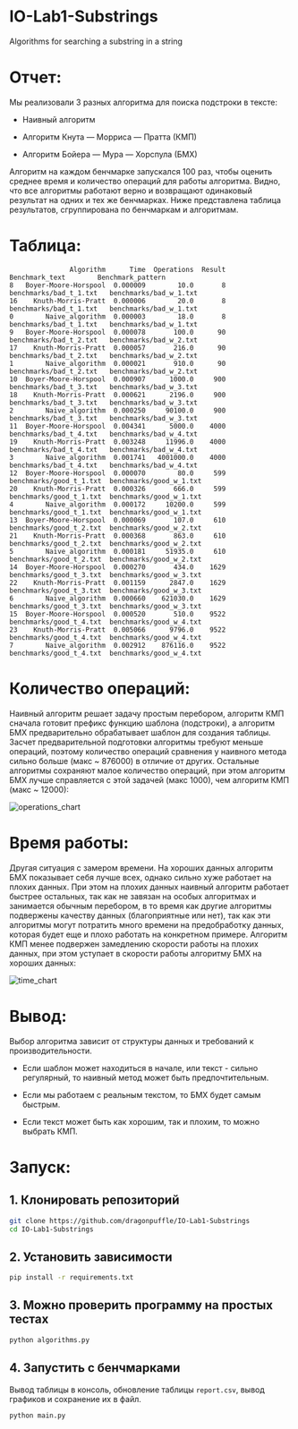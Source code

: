 # IO-Lab1-Substrings
Algorithms for searching a substring in a string

# **Отчет:**

Мы реализовали 3 разных алгоритма для поиска подстроки в тексте:

- Наивный алгоритм

- Алгоритм Кнута — Морриса — Пратта (КМП)

- Алгоритм Бойера — Мура — Хорспула (БМХ)

Алгоритм на каждом бенчмарке запускался 100 раз, чтобы оценить среднее время и количество операций для работы алгоритма. Видно, что все алгоритмы работают верно и возвращают одинаковый результат на одних и тех же бенчмарках. Ниже представлена таблица результатов, сгруппирована по бенчмаркам и алгоритмам.

# **Таблица:**
```
               Algorithm      Time  Operations  Result           Benchmark_text        Benchmark_pattern
8   Boyer-Moore-Horspool  0.000009        10.0       8   benchmarks/bad_t_1.txt   benchmarks/bad_w_1.txt
16    Knuth-Morris-Pratt  0.000006        20.0       8   benchmarks/bad_t_1.txt   benchmarks/bad_w_1.txt
0        Naive_algorithm  0.000003        18.0       8   benchmarks/bad_t_1.txt   benchmarks/bad_w_1.txt
9   Boyer-Moore-Horspool  0.000078       100.0      90   benchmarks/bad_t_2.txt   benchmarks/bad_w_2.txt
17    Knuth-Morris-Pratt  0.000057       216.0      90   benchmarks/bad_t_2.txt   benchmarks/bad_w_2.txt
1        Naive_algorithm  0.000021       910.0      90   benchmarks/bad_t_2.txt   benchmarks/bad_w_2.txt
10  Boyer-Moore-Horspool  0.000907      1000.0     900   benchmarks/bad_t_3.txt   benchmarks/bad_w_3.txt
18    Knuth-Morris-Pratt  0.000621      2196.0     900   benchmarks/bad_t_3.txt   benchmarks/bad_w_3.txt
2        Naive_algorithm  0.000250     90100.0     900   benchmarks/bad_t_3.txt   benchmarks/bad_w_3.txt
11  Boyer-Moore-Horspool  0.004341      5000.0    4000   benchmarks/bad_t_4.txt   benchmarks/bad_w_4.txt
19    Knuth-Morris-Pratt  0.003248     11996.0    4000   benchmarks/bad_t_4.txt   benchmarks/bad_w_4.txt
3        Naive_algorithm  0.001741   4001000.0    4000   benchmarks/bad_t_4.txt   benchmarks/bad_w_4.txt
12  Boyer-Moore-Horspool  0.000070        80.0     599  benchmarks/good_t_1.txt  benchmarks/good_w_1.txt
20    Knuth-Morris-Pratt  0.000326       666.0     599  benchmarks/good_t_1.txt  benchmarks/good_w_1.txt
4        Naive_algorithm  0.000172     10200.0     599  benchmarks/good_t_1.txt  benchmarks/good_w_1.txt
13  Boyer-Moore-Horspool  0.000069       107.0     610  benchmarks/good_t_2.txt  benchmarks/good_w_2.txt
21    Knuth-Morris-Pratt  0.000368       863.0     610  benchmarks/good_t_2.txt  benchmarks/good_w_2.txt
5        Naive_algorithm  0.000181     51935.0     610  benchmarks/good_t_2.txt  benchmarks/good_w_2.txt
14  Boyer-Moore-Horspool  0.000270       434.0    1629  benchmarks/good_t_3.txt  benchmarks/good_w_3.txt
22    Knuth-Morris-Pratt  0.001159      2847.0    1629  benchmarks/good_t_3.txt  benchmarks/good_w_3.txt
6        Naive_algorithm  0.000660    621030.0    1629  benchmarks/good_t_3.txt  benchmarks/good_w_3.txt
15  Boyer-Moore-Horspool  0.000520       510.0    9522  benchmarks/good_t_4.txt  benchmarks/good_w_4.txt
23    Knuth-Morris-Pratt  0.005066      9796.0    9522  benchmarks/good_t_4.txt  benchmarks/good_w_4.txt
7        Naive_algorithm  0.002912    876116.0    9522  benchmarks/good_t_4.txt  benchmarks/good_w_4.txt
```

# **Количество операций:**

Наивный алгоритм решает задачу простым перебором, алгоритм КМП сначала готовит префикс функцию шаблона (подстроки), а алгоритм БМХ предварительно обрабатывает шаблон для создания таблицы. Засчет предварительной подготовки алгоритмы требуют меньше операций, поэтому количество операций сравнения у наивного метода сильно больше (макс ~ 876000) в отличие от других. Остальные алгоритмы сохраняют малое количество операций, при этом алгоритм БМХ лучше справляется с этой задачей (макс 1000), чем алгоритм КМП (макс ~ 12000):

![operations_chart](https://github.com/user-attachments/assets/188478da-0902-4c4b-a9ad-4cf7e1fde58d)

# **Время работы:**

Другая ситуация с замером времени. На хороших данных алгоритм БМХ показывает себя лучше всех, однако сильно хуже работает на плохих данных. При этом на плохих данных наивный алгоритм работает быстрее остальных, так как не завязан на особых алгоритмах и занимается обычным перебором, в то время как другие алгоритмы подвержены качеству данных (благоприятные или нет), так как эти алгоритмы могут потратить много времени на предобработку данных, которая будет еще и плохо работать на конкретном примере. Алгоритм КМП менее подвержен замедлению скорости работы на плохих данных, при этом уступает в скорости работы алгоритму БМХ на хороших данных: 

![time_chart](https://github.com/user-attachments/assets/37f174f2-b9b6-40ed-9178-0fa6c1975f3c)

# **Вывод:**

Выбор алгоритма зависит от структуры данных и требований к производительности.

- Если шаблон может находиться в начале, или текст - сильно регулярный, то наивный метод может быть предпочтительным.
  
- Если мы работаем с реальным текстом, то БМХ будет самым быстрым.
  
- Если текст может быть как хорошим, так и плохим, то можно выбрать КМП.
  

# **Запуск:**

## 1. Клонировать репозиторий

```bash
git clone https://github.com/dragonpuffle/IO-Lab1-Substrings
cd IO-Lab1-Substrings
```

## 2. Установить зависимости 

```bash
pip install -r requirements.txt
```

## 3. Можно проверить программу на простых тестах

```python
python algorithms.py
```

## 4. Запустить с бенчмарками

Вывод таблицы в консоль, обновление таблицы `report.csv`, вывод графиков и сохранение их в файл.

```python
python main.py
```



